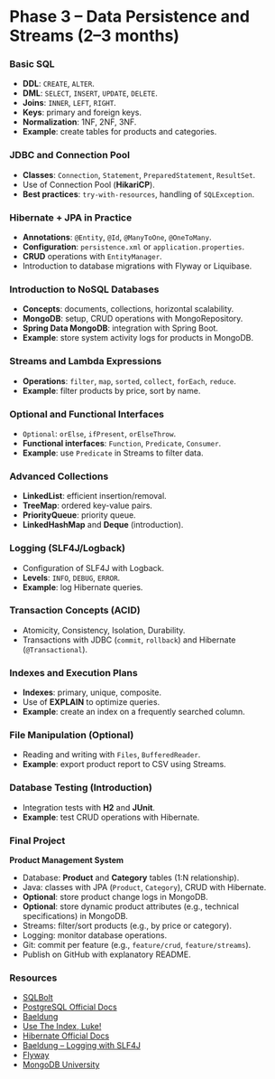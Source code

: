 # Phase 3 – Data Persistence and Streams (2–3 months)

### Basic SQL
- **DDL**: `CREATE`, `ALTER`.  
- **DML**: `SELECT`, `INSERT`, `UPDATE`, `DELETE`.  
- **Joins**: `INNER`, `LEFT`, `RIGHT`.  
- **Keys**: primary and foreign keys.  
- **Normalization**: 1NF, 2NF, 3NF.  
- **Example**: create tables for products and categories.  

### JDBC and Connection Pool
- **Classes**: `Connection`, `Statement`, `PreparedStatement`, `ResultSet`.  
- Use of Connection Pool (**HikariCP**).  
- **Best practices**: `try-with-resources`, handling of `SQLException`.  

### Hibernate + JPA in Practice
- **Annotations**: `@Entity`, `@Id`, `@ManyToOne`, `@OneToMany`.  
- **Configuration**: `persistence.xml` or `application.properties`.  
- **CRUD** operations with `EntityManager`.  
- Introduction to database migrations with Flyway or Liquibase.

### Introduction to NoSQL Databases
- **Concepts**: documents, collections, horizontal scalability.  
- **MongoDB**: setup, CRUD operations with MongoRepository.  
- **Spring Data MongoDB**: integration with Spring Boot.  
- **Example**: store system activity logs for products in MongoDB.

### Streams and Lambda Expressions
- **Operations**: `filter`, `map`, `sorted`, `collect`, `forEach`, `reduce`.  
- **Example**: filter products by price, sort by name.  

### Optional and Functional Interfaces
- `Optional`: `orElse`, `ifPresent`, `orElseThrow`.  
- **Functional interfaces**: `Function`, `Predicate`, `Consumer`.  
- **Example**: use `Predicate` in Streams to filter data.  

### Advanced Collections
- **LinkedList**: efficient insertion/removal.  
- **TreeMap**: ordered key-value pairs.  
- **PriorityQueue**: priority queue.  
- **LinkedHashMap** and **Deque** (introduction).  

### Logging (SLF4J/Logback)
- Configuration of SLF4J with Logback.  
- **Levels**: `INFO`, `DEBUG`, `ERROR`.  
- **Example**: log Hibernate queries.  

### Transaction Concepts (ACID)
- Atomicity, Consistency, Isolation, Durability.  
- Transactions with JDBC (`commit`, `rollback`) and Hibernate (`@Transactional`).  

### Indexes and Execution Plans
- **Indexes**: primary, unique, composite.  
- Use of **EXPLAIN** to optimize queries.  
- **Example**: create an index on a frequently searched column.  

### File Manipulation (Optional)
- Reading and writing with `Files`, `BufferedReader`.  
- **Example**: export product report to CSV using Streams.  

### Database Testing (Introduction)
- Integration tests with **H2** and **JUnit**.  
- **Example**: test CRUD operations with Hibernate.  

### Final Project
**Product Management System**  
- Database: **Product** and **Category** tables (1:N relationship).  
- Java: classes with JPA (`Product`, `Category`), CRUD with Hibernate.  
- **Optional**: store product change logs in MongoDB.  
- **Optional**: store dynamic product attributes (e.g., technical specifications) in MongoDB.  
- Streams: filter/sort products (e.g., by price or category).  
- Logging: monitor database operations.  
- Git: commit per feature (e.g., `feature/crud`, `feature/streams`).  
- Publish on GitHub with explanatory README.  

### Resources
- [SQLBolt](https://sqlbolt.com/)
- [PostgreSQL Official Docs](https://www.postgresql.org/docs/)  
- [Baeldung](https://www.baeldung.com/)  
- [Use The Index, Luke!](https://use-the-index-luke.com/)
- [Hibernate Official Docs](https://hibernate.org/orm/documentation/) 
- [Baeldung – Logging with SLF4J](https://www.baeldung.com/slf4j)
- [Flyway](https://flywaydb.org/)
- [MongoDB University](https://university.mongodb.com/)